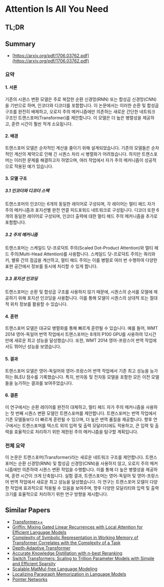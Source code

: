 # Attention Is All You Need
## TL;DR
## Summary
- [https://arxiv.org/pdf/1706.03762.pdf](https://arxiv.org/pdf/1706.03762.pdf)

### 요약

#### 1. 서론
기존의 시퀀스 변환 모델은 주로 복잡한 순환 신경망(RNN) 또는 합성곱 신경망(CNN)을 기반으로 하며, 인코더와 디코더를 포함합니다. 이 논문에서는 이러한 순환 및 합성곱 구조를 완전히 배제하고, 오로지 주의 메커니즘에만 의존하는 새로운 간단한 네트워크 구조인 트랜스포머(Transformer)를 제안합니다. 이 모델은 더 높은 병렬성을 제공하고, 훈련 시간이 훨씬 적게 소요됩니다.

#### 2. 배경
트랜스포머 모델은 순차적인 계산을 줄이기 위해 설계되었습니다. 기존의 모델들은 순차적인 계산의 제약으로 인해 긴 시퀀스 처리 시 병렬화가 어려웠습니다. 하지만 트랜스포머는 이러한 문제를 해결하고자 하였으며, 여러 작업에서 자가 주의 메커니즘이 성공적으로 적용된 예가 있습니다.

#### 3. 모델 구조
##### 3.1 인코더와 디코더 스택
트랜스포머의 인코더는 6개의 동일한 레이어로 구성되며, 각 레이어는 멀티 헤드 자가 주의 메커니즘과 포지션별 완전 연결 피드포워드 네트워크로 구성됩니다. 디코더 또한 6개의 동일한 레이어로 구성되며, 인코더 출력에 대한 멀티 헤드 주의 메커니즘을 추가로 포함합니다.

##### 3.2 주의 메커니즘
트랜스포머는 스케일드 닷-프로덕트 주의(Scaled Dot-Product Attention)와 멀티 헤드 주의(Multi-Head Attention)를 사용합니다. 스케일드 닷-프로덕트 주의는 쿼리와 키, 밸류 간의 점곱을 계산하고, 멀티 헤드 주의는 이를 병렬로 여러 번 수행하여 다양한 표현 공간에서 정보를 동시에 처리할 수 있게 합니다.

##### 3.3 포지션 인코딩
트랜스포머는 순환 및 합성곱 구조를 사용하지 않기 때문에, 시퀀스의 순서를 모델에 제공하기 위해 포지션 인코딩을 사용합니다. 이를 통해 모델이 시퀀스의 상대적 또는 절대적 위치 정보를 활용할 수 있습니다.

#### 4. 훈련
트랜스포머 모델은 대규모 병렬화를 통해 빠르게 훈련될 수 있습니다. 예를 들어, WMT 2014 영어-독일어 번역 작업에서 트랜스포머는 8개의 P100 GPU를 사용하여 12시간 만에 새로운 최고 성능을 달성했습니다. 또한, WMT 2014 영어-프랑스어 번역 작업에서도 뛰어난 성능을 보였습니다.

#### 5. 결과
트랜스포머 모델은 영어-독일어와 영어-프랑스어 번역 작업에서 기존 최고 성능을 능가하는 BLEU 점수를 기록했습니다. 특히, 반자동 및 전자동 모델을 포함한 모든 이전 모델들을 능가하는 결과를 보여주었습니다.

#### 6. 결론
이 연구에서는 순환 레이어를 완전히 대체하고, 멀티 헤드 자가 주의 메커니즘을 사용하는 첫 번째 시퀀스 변환 모델인 트랜스포머를 제안합니다. 트랜스포머는 번역 작업에서 기존 모델들보다 더 빠르게 훈련될 수 있으며, 더 높은 번역 품질을 제공합니다. 향후 연구에서는 트랜스포머를 텍스트 외의 입력 및 출력 모달리티에도 적용하고, 큰 입력 및 출력을 효율적으로 처리하기 위한 제한된 주의 메커니즘을 탐구할 계획입니다.

### 전체 요약
이 논문은 트랜스포머(Transformer)라는 새로운 네트워크 구조를 제안합니다. 트랜스포머는 순환 신경망(RNN) 및 합성곱 신경망(CNN)을 사용하지 않고, 오로지 주의 메커니즘에만 의존하여 시퀀스 변환 작업을 수행합니다. 이를 통해 더 높은 병렬성을 제공하며, 훈련 시간이 크게 단축됩니다. 실험 결과, 트랜스포머는 영어-독일어 및 영어-프랑스어 번역 작업에서 새로운 최고 성능을 달성했습니다. 이 연구는 트랜스포머 모델이 다양한 작업에 효과적으로 적용될 수 있음을 보여주며, 향후 다양한 모달리티와 입력 및 출력 크기를 효율적으로 처리하기 위한 연구 방향을 제시합니다.

## Similar Papers
- [Transformer++](2003.04974.md)
- [Griffin: Mixing Gated Linear Recurrences with Local Attention for Efficient Language Models](2402.19427.md)
- [Complexity of Symbolic Representation in Working Memory of Transformer Correlates with the Complexity of a Task](2406.14213.md)
- [Depth-Adaptive Transformer](1910.10073.md)
- [Accurate Knowledge Distillation with n-best Reranking](2305.12057.md)
- [Switch Transformers: Scaling to Trillion Parameter Models with Simple and Efficient Sparsity](2101.03961.md)
- [Scalable MatMul-free Language Modeling](2406.02528.md)
- [Localizing Paragraph Memorization in Language Models](2403.19851.md)
- [Pointer Networks](1506.03134.md)
